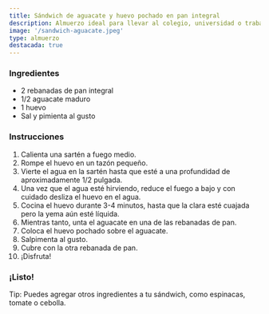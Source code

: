 ```yaml
---
title: Sándwich de aguacate y huevo pochado en pan integral
description: Almuerzo ideal para llevar al colegio, universidad o trabajo.
image: '/sandwich-aguacate.jpeg'
type: almuerzo
destacada: true
---
```

<h3>Ingredientes</h3>
<ul>
<li>2 rebanadas de pan integral</li>
<li>1/2 aguacate maduro</li>
<li>1 huevo</li>
<li>Sal y pimienta al gusto</li>
</ul>
<h3>Instrucciones</h3>
<ol>
<li>Calienta una sartén a fuego medio.</li>
<li>Rompe el huevo en un tazón pequeño.</li>
<li>Vierte el agua en la sartén hasta que esté a una profundidad de aproximadamente 1/2 pulgada.</li>
<li>Una vez que el agua esté hirviendo, reduce el fuego a bajo y con cuidado desliza el huevo en el agua.</li>
<li>Cocina el huevo durante 3-4 minutos, hasta que la clara esté cuajada pero la yema aún esté líquida.</li>
<li>Mientras tanto, unta el aguacate en una de las rebanadas de pan.</li>
<li>Coloca el huevo pochado sobre el aguacate.</li>
<li>Salpimenta al gusto.</li>
<li>Cubre con la otra rebanada de pan.</li>
<li>¡Disfruta!</li>
</ol>
<h3>¡Listo!</h3>
Tip: Puedes agregar otros ingredientes a tu sándwich, como espinacas, tomate o cebolla.